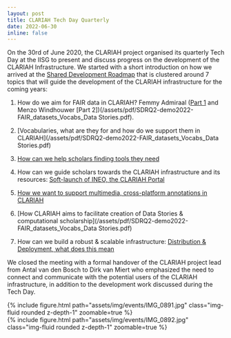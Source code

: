 ```yaml
---
layout: post
title: CLARIAH Tech Day Quarterly
date: 2022-06-30
inline: false
---
```


On the 30rd of June 2020, the CLARIAH project organised its quarterly Tech Day at the IISG to present and discuss progress on the development of the CLARIAH Infrastructure. We started with a short introduction on how we arrived at the [Shared Development Roadmap](/assets/pdf/20220630-SharedDevelopmentRoadmap2022-2023.pdf) that is clustered around 7 topics that will guide the development of the CLARIAH infrastructure for the coming years:

1. How do we aim for FAIR data in CLARIAH? Femmy Admiraal ([Part 1](/assets/pdf/220630_CLARIAH_TechDag_FAIR_data.pdf) and Menzo Windhouwer [Part 2])(/assets/pdf/SDRQ2-demo2022-FAIR_datasets_Vocabs_Data Stories.pdf). 

2. [Vocabularies, what are they for and how do we support them in CLARIAH](/assets/pdf/SDRQ2-demo2022-FAIR_datasets_Vocabs_Data Stories.pdf)

3. [How can we help scholars finding tools they need](https://github.com/orgs/CLARIAH/projects/1)

4. How can we guide scholars towards the CLARIAH infrastructure and its resources: [Soft-launch of INEO, the CLARIAH Portal](/assets/pdf/2202-06-30_Presentatie_oplevering_Ineo.pdf)

5. [How we want to support multimedia, cross-platform annotations in CLARIAH](/assets/FAIR_Annotation_Rolodex-CLARIAH_techday_june_30.pdf)

6. [How CLARIAH aims to facilitate creation of Data Stories & computational scholarship](/assets/pdf/SDRQ2-demo2022-FAIR_datasets_Vocabs_Data Stories.pdf)

7. How can we build a robust & scalable infrastructure: [Distribution & Deployment, what does this mean](/assets/Distribution_deployment.pdf)

We closed the meeting with a formal handover of the CLARIAH project lead from Antal van den Bosch to Dirk van Miert who emphasized the need to connect and communicate with the potential users of the CLARIAH infrastructure, in addition to the development work discussed during the Tech Day.


<div class="row mt-3">
    <div class="col-sm mt-3 mt-md-0">
        {% include figure.html path="assets/img/events/IMG_0891.jpg" class="img-fluid rounded z-depth-1" zoomable=true %}
    </div>
    <div class="col-sm mt-3 mt-md-0">
        {% include figure.html path="assets/img/events/IMG_0892.jpg" class="img-fluid rounded z-depth-1" zoomable=true %}
    </div>
</div>